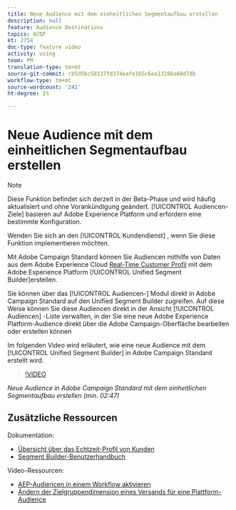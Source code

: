 ```yaml
---
title: Neue Audience mit dem einheitlichen Segmentaufbau erstellen
description: null
feature: Audience Destinations
topics: ACOP
kt: 2754
doc-type: feature video
activity: using
team: PM
translation-type: tm+mt
source-git-commit: cb5d5bc58137fd374eafe165c6ea13288a60d7db
workflow-type: tm+mt
source-wordcount: '241'
ht-degree: 1%

---
```



# Neue Audience mit dem einheitlichen Segmentaufbau erstellen

>[!NOTE]
>
>Diese Funktion befindet sich derzeit in der Beta-Phase und wird häufig aktualisiert und ohne Vorankündigung geändert. [!UICONTROL Audiencen-Ziele] basieren auf Adobe Experience Platform und erfordern eine bestimmte Konfiguration.
>
>Wenden Sie sich an den [!UICONTROL Kundendienst] , wenn Sie diese Funktion implementieren möchten.

Mit Adobe Campaign Standard können Sie Audiencen mithilfe von Daten aus dem Adobe Experience Cloud [Real-Time Customer Profil](https://docs.adobe.com/content/help/en/platform-learn/tutorials/profiles/understanding-the-real-time-customer-profile.html) mit dem Adobe Experience Platform [!UICONTROL Unified Segment Builder]erstellen.

Sie können über das [!UICONTROL Audiencen-] Modul direkt in Adobe Campaign Standard auf den Unified Segment Builder  zugreifen. Auf diese Weise können Sie diese Audiencen direkt in der Ansicht [!UICONTROL Audiencen] -Liste verwalten, in der Sie eine neue Adobe Experience Platform-Audience direkt über die Adobe Campaign-Oberfläche bearbeiten oder erstellen können

Im folgenden Video wird erläutert, wie eine neue Audience mit dem [!UICONTROL Unified Segment Builder] in Adobe Campaign Standard erstellt wird.

>[!VIDEO](https://video.tv.adobe.com/v/27638?quality=12)

*Neue Audience in Adobe Campaign Standard mit dem einheitlichen Segmentaufbau erstellen (min. 02:47)*

## Zusätzliche Ressourcen

Dokumentation:

* [Übersicht über das Echtzeit-Profil von Kunden](https://www.adobe.io/apis/experienceplatform/home/profile-identity-segmentation/profile-identity-segmentation-services.html#!api-specification/markdown/narrative/technical_overview/unified_profile_architectural_overview/unified_profile_architectural_overview.md)
* [Segment Builder-Benutzerhandbuch](https://www.adobe.io/apis/experienceplatform/home/profile-identity-segmentation/profile-identity-segmentation-services.html#!api-specification/markdown/narrative/technical_overview/segmentation/segment-builder-guide.md)

Video-Ressourcen:

* [AEP-Audiencen in einem Workflow aktivieren](/help/profiles-and-audiences/audience-destinations/activating-aep-audiences.md)
* [Ändern der Zielgruppendimension eines Versands für eine Plattform-Audience](/help/profiles-and-audiences/audience-destinations/changing-targeting-dimension.md)
